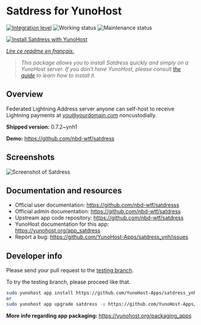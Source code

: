 <!--
N.B.: This README was automatically generated by https://github.com/YunoHost/apps/tree/master/tools/README-generator
It shall NOT be edited by hand.
-->

# Satdress for YunoHost

[![Integration level](https://dash.yunohost.org/integration/satdress.svg)](https://dash.yunohost.org/appci/app/satdress) ![Working status](https://ci-apps.yunohost.org/ci/badges/satdress.status.svg) ![Maintenance status](https://ci-apps.yunohost.org/ci/badges/satdress.maintain.svg)

[![Install Satdress with YunoHost](https://install-app.yunohost.org/install-with-yunohost.svg)](https://install-app.yunohost.org/?app=satdress)

*[Lire ce readme en français.](./README_fr.md)*

> *This package allows you to install Satdress quickly and simply on a YunoHost server.
If you don't have YunoHost, please consult [the guide](https://yunohost.org/#/install) to learn how to install it.*

## Overview

Federated Lightning Address server anyone can self-host to receive Lightning payments at you@yourdomain.com noncustodially.


**Shipped version:** 0.7.2~ynh1

**Demo:** https://github.com/nbd-wtf/satdress

## Screenshots

![Screenshot of Satdress](./doc/screenshots/example.jpg)

## Documentation and resources

* Official user documentation: <https://github.com/nbd-wtf/satdresss>
* Official admin documentation: <https://github.com/nbd-wtf/satdress>
* Upstream app code repository: <https://github.com/nbd-wtf/satdress>
* YunoHost documentation for this app: <https://yunohost.org/app_satdress>
* Report a bug: <https://github.com/YunoHost-Apps/satdress_ynh/issues>

## Developer info

Please send your pull request to the [testing branch](https://github.com/YunoHost-Apps/satdress_ynh/tree/testing).

To try the testing branch, please proceed like that.

``` bash
sudo yunohost app install https://github.com/YunoHost-Apps/satdress_ynh/tree/testing --debug
or
sudo yunohost app upgrade satdress -u https://github.com/YunoHost-Apps/satdress_ynh/tree/testing --debug
```

**More info regarding app packaging:** <https://yunohost.org/packaging_apps>
